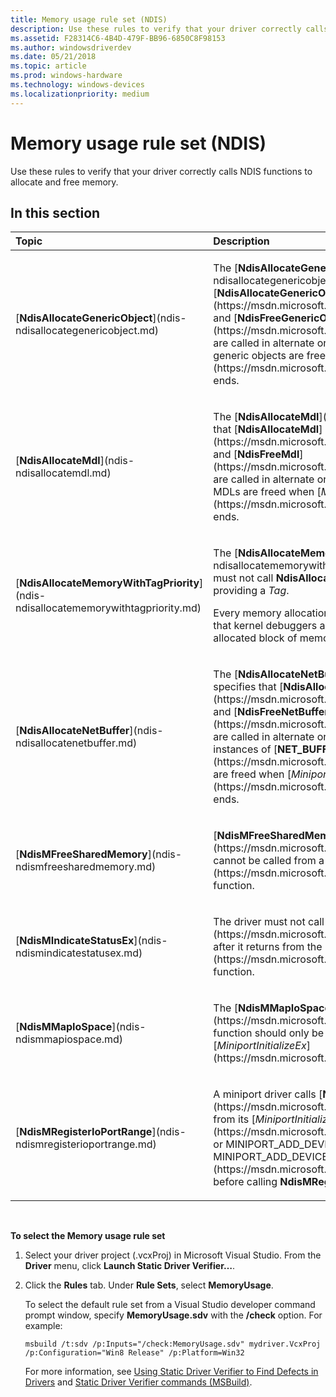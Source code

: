 ```yaml
---
title: Memory usage rule set (NDIS)
description: Use these rules to verify that your driver correctly calls NDIS functions to allocate and free memory.
ms.assetid: F28314C6-4B4D-479F-BB96-6850C8F98153
ms.author: windowsdriverdev
ms.date: 05/21/2018
ms.topic: article
ms.prod: windows-hardware
ms.technology: windows-devices
ms.localizationpriority: medium
---
```


# Memory usage rule set (NDIS)


Use these rules to verify that your driver correctly calls NDIS functions to allocate and free memory.

## In this section


<table>
<colgroup>
<col width="50%" />
<col width="50%" />
</colgroup>
<thead>
<tr class="header">
<th align="left">Topic</th>
<th align="left">Description</th>
</tr>
</thead>
<tbody>
<tr class="odd">
<td align="left"><p>[<strong>NdisAllocateGenericObject</strong>](ndis-ndisallocategenericobject.md)</p></td>
<td align="left"><p>The [<strong>NdisAllocateGenericObject</strong>](ndis-ndisallocategenericobject.md) rule specifies that [<strong>NdisAllocateGenericObject</strong>](https://msdn.microsoft.com/library/windows/hardware/ff561603) and [<strong>NdisFreeGenericObject</strong>](https://msdn.microsoft.com/library/windows/hardware/ff561850) are called in alternate order. The ultimate goal is to make sure all generic objects are freed when [<em>MiniportHaltEx</em>](https://msdn.microsoft.com/library/windows/hardware/ff559388) ends.</p></td>
</tr>
<tr class="even">
<td align="left"><p>[<strong>NdisAllocateMdl</strong>](ndis-ndisallocatemdl.md)</p></td>
<td align="left"><p>The [<strong>NdisAllocateMdl</strong>](ndis-ndisallocatemdl.md) rule specifies that [<strong>NdisAllocateMdl</strong>](https://msdn.microsoft.com/library/windows/hardware/ff561605) and [<strong>NdisFreeMdl</strong>](https://msdn.microsoft.com/library/windows/hardware/ff562575) are called in alternate order. The ultimate goal is to make sure all MDLs are freed when [<em>MiniportHaltEx</em>](https://msdn.microsoft.com/library/windows/hardware/ff559388) ends.</p></td>
</tr>
<tr class="odd">
<td align="left"><p>[<strong>NdisAllocateMemoryWithTagPriority</strong>](ndis-ndisallocatememorywithtagpriority.md)</p></td>
<td align="left"><p>The [<strong>NdisAllocateMemoryWithTagPriority</strong>](ndis-ndisallocatememorywithtagpriority.md) rule specifies that a driver must not call <strong>NdisAllocateMemoryWithTagPriority</strong> without providing a <em>Tag</em>.</p>
<p>Every memory allocation should use a unique pool tag to ensure that kernel debuggers and Driver Verifier can identify a distinct allocated block of memory.</p></td>
</tr>
<tr class="even">
<td align="left"><p>[<strong>NdisAllocateNetBuffer</strong>](ndis-ndisallocatenetbuffer.md)</p></td>
<td align="left"><p>The [<strong>NdisAllocateNetBuffer</strong>](ndis-ndisallocatenetbuffer.md) rule specifies that [<strong>NdisAllocateNetBuffer</strong>](https://msdn.microsoft.com/library/windows/hardware/ff561607) and [<strong>NdisFreeNetBuffer</strong>](https://msdn.microsoft.com/library/windows/hardware/ff562582) are called in alternate order. The ultimate goal is to make sure all instances of [<strong>NET_BUFFER</strong>](https://msdn.microsoft.com/library/windows/hardware/ff568376) are freed when [<em>MiniportHaltEx</em>](https://msdn.microsoft.com/library/windows/hardware/ff559388) ends.</p></td>
</tr>
<tr class="odd">
<td align="left"><p>[<strong>NdisMFreeSharedMemory</strong>](ndis-ndismfreesharedmemory.md)</p></td>
<td align="left"><p>[<strong>NdisMFreeSharedMemory</strong>](https://msdn.microsoft.com/library/windows/hardware/ff563589) cannot be called from a [<em>MiniportShutdownEx</em>](https://msdn.microsoft.com/library/windows/hardware/ff559449) function.</p></td>
</tr>
<tr class="even">
<td align="left"><p>[<strong>NdisMIndicateStatusEx</strong>](ndis-ndismindicatestatusex.md)</p></td>
<td align="left"><p>The driver must not call [<strong>NdisMIndicateStatusEx</strong>](https://msdn.microsoft.com/library/windows/hardware/ff563600) after it returns from the [<em>MiniportHaltEx</em>](https://msdn.microsoft.com/library/windows/hardware/ff559388) function.</p></td>
</tr>
<tr class="odd">
<td align="left"><p>[<strong>NdisMMapIoSpace</strong>](ndis-ndismmapiospace.md)</p></td>
<td align="left"><p>The [<strong>NdisMMapIoSpace</strong>](https://msdn.microsoft.com/library/windows/hardware/ff563613) function should only be called in the context of [<em>MiniportInitializeEx</em>](https://msdn.microsoft.com/library/windows/hardware/ff559389).</p></td>
</tr>
<tr class="even">
<td align="left"><p>[<strong>NdisMRegisterIoPortRange</strong>](ndis-ndismregisterioportrange.md)</p></td>
<td align="left"><p>A miniport driver calls [<strong>NdisMRegisterIoPortRange</strong>](https://msdn.microsoft.com/library/windows/hardware/ff563651) from its [<em>MiniportInitializeEx</em>](https://msdn.microsoft.com/library/windows/hardware/ff559389) or MINIPORT_ADD_DEVICE functions. <em>MiniportInitializeEx</em> or MINIPORT_ADD_DEVICE must call [<strong>NdisMSetMiniportAttributes</strong>](https://msdn.microsoft.com/library/windows/hardware/ff563672) before calling <strong>NdisMRegisterIoPortRange</strong>.</p></td>
</tr>
</tbody>
</table>

 

**To select the Memory usage rule set**

1.  Select your driver project (.vcxProj) in Microsoft Visual Studio. From the **Driver** menu, click **Launch Static Driver Verifier…**.

2.  Click the **Rules** tab. Under **Rule Sets**, select **MemoryUsage**.

    To select the default rule set from a Visual Studio developer command prompt window, specify **MemoryUsage.sdv** with the **/check** option. For example:

    ```
    msbuild /t:sdv /p:Inputs="/check:MemoryUsage.sdv" mydriver.VcxProj /p:Configuration="Win8 Release" /p:Platform=Win32
    ```

    For more information, see [Using Static Driver Verifier to Find Defects in Drivers](https://msdn.microsoft.com/library/windows/hardware/hh454281) and [Static Driver Verifier commands (MSBuild)](https://msdn.microsoft.com/library/windows/hardware/hh466459).

 

 





